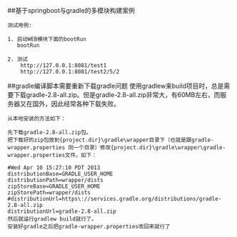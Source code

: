 ##基于springboot与gradle的多模块构建案例

    测试用例:

    1. 启动WEB模块下面的bootRun
       bootRun
    
    2. 测试
        http://127.0.0.1:8081/test1
        http://127.0.0.1:8081/test2/5/2

##gradle编译脚本需要重新下载gradle问题
    使用gradlew来build项目时，总是需要下载gradle-2.8-all.zip。但是gradle-2.8-all.zip非常大，有60MB左右，而服务器又在国外，因此经常各种下载失败。
    
    从本地安装的方法如下：
    
    先下载gradle-2.8-all.zip包。
    把下载好的zip包放到{project.dir}\gradle\wrapper目录下（也就是跟gradle-wrapper.properties 同一个目录）修改{project.dir}\gradle\wrapper\gradle-wrapper.properties文件。如下：
    
    #Wed Apr 10 15:27:10 PDT 2013
    distributionBase=GRADLE_USER_HOME
    distributionPath=wrapper/dists
    zipStoreBase=GRADLE_USER_HOME
    zipStorePath=wrapper/dists
    #distributionUrl=https\://services.gradle.org/distributions/gradle-2.8-all.zip
    distributionUrl=gradle-2.8-all.zip
    然后就运行gradlew build就行了。
    安装好gradle之后把gradle-wrapper.properties改回来就行了


